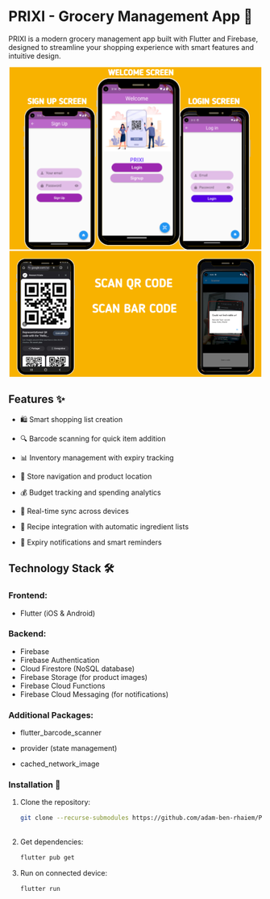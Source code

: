 # PRIXI - Grocery Management App 🛒

PRIXI is a modern grocery management app built with Flutter and Firebase, designed to streamline your shopping experience with smart features and intuitive design.


<div align="center">
  <img src="login.png" width=500> 
  
  <img src="scan.png" width=500> 
</div>


## Features ✨
- 🛍️ Smart shopping list creation

- 🔍 Barcode scanning for quick item addition

- 📊 Inventory management with expiry tracking

- 🏪 Store navigation and product location

- 💰 Budget tracking and spending analytics

- 🔄 Real-time sync across devices

- 🧩 Recipe integration with automatic ingredient lists

- 🔔 Expiry notifications and smart reminders

## Technology Stack 🛠️

### Frontend: 
- Flutter (iOS & Android)

### Backend: 
- Firebase
- Firebase Authentication
- Cloud Firestore (NoSQL database)
- Firebase Storage (for product images)
- Firebase Cloud Functions
- Firebase Cloud Messaging (for notifications)

### Additional Packages:

- flutter_barcode_scanner

- provider (state management)

- cached_network_image


### Installation 📲

1. Clone the repository:
   ```bash
   git clone --recurse-submodules https://github.com/adam-ben-rhaiem/PRIXI-Grocery-Management-App.git
 

2. Get dependencies:
   ```bash
   flutter pub get

3. Run on connected device:
      ```bash
   flutter run
